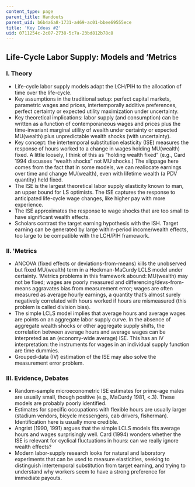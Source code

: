 ```yaml
---
content_type: page
parent_title: Handouts
parent_uid: b6b4a6a8-1731-a469-ac01-bbee69555ece
title: 'Key Ideas #2'
uid: 0711254c-2c07-2738-5c7a-23bd812b78c8
---
```


Life-Cycle Labor Supply: Models and ‘Metrics
--------------------------------------------

### I. Theory

*   Life-cycle labor supply models adapt the LCH/PIH to the allocation of time over the life-cycle.
*   Key assumptions in the traditional setup: perfect capital markets, parametric wages and prices, intertemporally additive preferences, perfect certainty or expected utility maximization under uncertainty.
*   Key theoretical implications: labor supply (and consumption) can be written as a function of contemporaneous wages and prices plus the time-invariant marginal utility of wealth under certainty or expected MU(wealth) plus unpredictable wealth shocks (with uncertainty).
*   Key concept: the intertemporal substitution elasticity (ISE) measures the response of hours worked to a change in wages holding MU(wealth) fixed. A little loosely, I think of this as “holding wealth fixed” (e.g., Card 1994 discusses “wealth shocks” not MU shocks.) The slippage here comes from the fact that in some models, we can reallocate earnings over time and change MU(wealth), even with lifetime wealth (a PDV quantity) held fixed.
*   The ISE is the largest theoretical labor supply elasticity known to man, an upper bound for LS optimists. The ISE captures the response to anticipated life-cycle wage changes, like higher pay with more experience.
*   The ISE approximates the response to wage shocks that are too small to have significant wealth effects.
*   Scholars contrast the target earning hypothesis with the ISH. Target earning can be generated by large within-period income/wealth effects, too large to be compatible with the LCH/PIH framework.

### II. 'Metrics

*   ANCOVA (fixed effects or deviations-from-means) kills the unobserved but fixed MU(wealth) term in a Heckman-MaCurdy LCLS model under certainty. ‘Metrics problems in this framework abound: MU(wealth) may not be fixed; wages are poorly measured and differencing/devs-from-means aggravates bias from measurement error; wages are often measured as average hourly earnings, a quantity that’s almost surely negatively correlated with hours worked if hours are mismeasured (this problem is called division bias).
*   The simple LCLS model implies that average hours and average wages are points on an aggregate labor supply curve. In the absence of aggregate wealth shocks or other aggregate supply shifts, the correlation between average hours and average wages can be interpreted as an (economy-wide average) ISE. This has an IV interpretation: the instruments for wages in an individual supply function are time dummies.
*   Grouped-data (IV) estimation of the ISE may also solve the measurement error problem.

### III. Evidence, Debates

*   Random-sample microeconometric ISE estimates for prime-age males are usually small, though positive (e.g., MaCurdy 1981, <.3). These models are probably poorly identified.
*   Estimates for specific occupations with flexible hours are usually larger (stadium vendors, bicycle messengers, cab drivers, fisherman). Identification here is usually more credible.
*   Angrist (1990, 1991) argues that the simple LCLS models fits average hours and wages surprisingly well. Card (1994) wonders whether the ISE is relevant for cyclical fluctuations in hours: can we really ignore wealth effects?
*   Modern labor-supply research looks for natural and laboratory experiments that can be used to measure elasticities, seeking to distinguish intertemporal substitution from target earning, and trying to understand why workers seem to have a strong preference for immediate payouts.